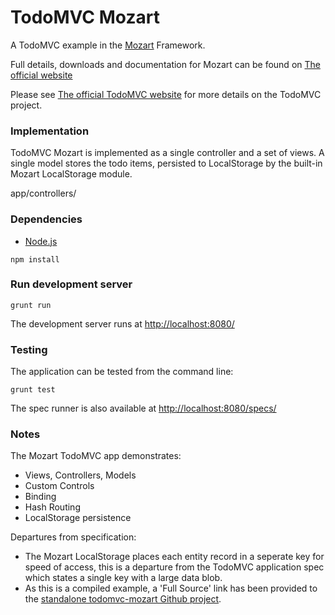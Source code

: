 # TodoMVC Mozart

A TodoMVC example in the [Mozart](http://mozart.io/) Framework.

Full details, downloads and documentation for Mozart can be found on [The official website](http://mozart.io/) 

Please see [The official TodoMVC website](http://todomvc.com/) for more details on the TodoMVC project.


### Implementation

TodoMVC Mozart is implemented as a single controller and a set of views. A single model stores the todo items, persisted to LocalStorage by the built-in Mozart LocalStorage module.

app/controllers/

### Dependencies
- [Node.js](http://nodejs.org/)

```
npm install
```

### Run development server

```
grunt run
```

The development server runs at [http://localhost:8080/](http://localhost:8080/)

### Testing

The application can be tested from the command line:

```
grunt test
```

The spec runner is also available at [http://localhost:8080/specs/](http://localhost:8080/specs/)

### Notes

The Mozart TodoMVC app demonstrates:

- Views, Controllers, Models
- Custom Controls
- Binding
- Hash Routing
- LocalStorage persistence

Departures from specification:

- The Mozart LocalStorage places each entity record in a seperate key for speed of access, this is a departure from the TodoMVC application spec which states a single key with a large data blob.
- As this is a compiled example, a 'Full Source' link has been provided to the [standalone todomvc-mozart Github project](https://github.com/tomcully/todomvc-mozart).
